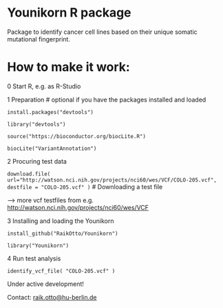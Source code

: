 # Younikorn R package

Package to identify cancer cell lines based on their unique somatic mutational fingerprint.

# How to make it work: 

0 Start R, e.g. as R-Studio

1 Preparation # optional if you have the packages installed and loaded

`install.packages("devtools")`

`library("devtools")`

`source("https://bioconductor.org/biocLite.R")`

`biocLite("VariantAnnotation")`

2 Procuring test data

`download.file( url="http://watson.nci.nih.gov/projects/nci60/wes/VCF/COLO-205.vcf", destfile = "COLO-205.vcf" )` # Downloading a test file

--> more vcf testfiles from e.g. http://watson.nci.nih.gov/projects/nci60/wes/VCF

3 Installing and loading the Younikorn

`install_github("RaikOtto/Younikorn")`

`library("Younikorn")`

4 Run test analysis

`identify_vcf_file( "COLO-205.vcf" )`

Under active development!

Contact: raik.otto@hu-berlin.de
